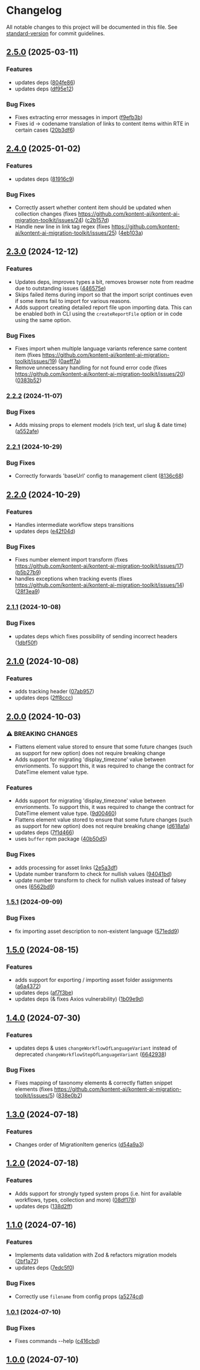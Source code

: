 # Changelog

All notable changes to this project will be documented in this file. See [standard-version](https://github.com/conventional-changelog/standard-version) for commit guidelines.

## [2.5.0](https://github.com/Kontent-ai/kontent-ai-migration-toolkit/compare/v2.4.0...v2.5.0) (2025-03-11)


### Features

* updates deps ([804fe86](https://github.com/Kontent-ai/kontent-ai-migration-toolkit/commit/804fe860e185693928eafd6b981868613a6a6dc9))
* updates deps ([df95e12](https://github.com/Kontent-ai/kontent-ai-migration-toolkit/commit/df95e1264b91e89c7a1df5a2236a24fd751ef081))


### Bug Fixes

* Fixes extracting error messages in import ([f9efb3b](https://github.com/Kontent-ai/kontent-ai-migration-toolkit/commit/f9efb3b7f6b822d0dc4e709cfc1ccad831783c3c))
* Fixes id -> codename translation of links to content items within RTE in certain cases ([20b3df6](https://github.com/Kontent-ai/kontent-ai-migration-toolkit/commit/20b3df69f77c8af746fdadcad102875124399e08))

## [2.4.0](https://github.com/Kontent-ai/kontent-ai-migration-toolkit/compare/v2.3.0...v2.4.0) (2025-01-02)


### Features

* updates deps ([81916c9](https://github.com/Kontent-ai/kontent-ai-migration-toolkit/commit/81916c99bc015df9a03c431c972bb904144ff0d9))


### Bug Fixes

* Correctly assert whether content item should be updated when collection changes (fixes https://github.com/kontent-ai/kontent-ai-migration-toolkit/issues/24) ([c2b157d](https://github.com/Kontent-ai/kontent-ai-migration-toolkit/commit/c2b157d3f95fb8939695e577e32e5bd950b116ec))
* Handle new line in link tag regex (fixes https://github.com/kontent-ai/kontent-ai-migration-toolkit/issues/25) ([4eb103a](https://github.com/Kontent-ai/kontent-ai-migration-toolkit/commit/4eb103a1f35db355320fc686bd4cb09d454ab642))

## [2.3.0](https://github.com/Kontent-ai/kontent-ai-migration-toolkit/compare/v2.2.2...v2.3.0) (2024-12-12)

### Features

-   Updates deps, improves types a bit, removes browser note from readme due to outstanding issues
    ([446575e](https://github.com/Kontent-ai/kontent-ai-migration-toolkit/commit/446575ebd7950f33bd8ecf06b6ec924bcc77e289))
-   Skips failed items during import so that the import script continues even if some items fail to import for various reasons.
-   Adds support creating detailed report file upon importing data. This can be enabled both in CLI using the `createReportFile` option or
    in code using the same option.

### Bug Fixes

-   Fixes import when multiple language variants reference same content item (fixes
    https://github.com/kontent-ai/kontent-ai-migration-toolkit/issues/19)
    ([0aeff7a](https://github.com/Kontent-ai/kontent-ai-migration-toolkit/commit/0aeff7a7c2f1088cd1a2ba9fe518cf398a07224a))
-   Remove unnecessary handling for not found error code (fixes https://github.com/kontent-ai/kontent-ai-migration-toolkit/issues/20)
    ([0383b52](https://github.com/Kontent-ai/kontent-ai-migration-toolkit/commit/0383b525cc9bdf0c1d12291862fd12c23d828fb9))

### [2.2.2](https://github.com/Kontent-ai/kontent-ai-migration-toolkit/compare/v2.2.1...v2.2.2) (2024-11-07)

### Bug Fixes

-   Adds missing props to element models (rich text, url slug & date time)
    ([a552afe](https://github.com/Kontent-ai/kontent-ai-migration-toolkit/commit/a552afe0c86b52b187daff0cea65d46228cfcd7e))

### [2.2.1](https://github.com/Kontent-ai/kontent-ai-migration-toolkit/compare/v2.2.0...v2.2.1) (2024-10-29)

### Bug Fixes

-   Correctly forwards 'baseUrl' config to management client
    ([8136c68](https://github.com/Kontent-ai/kontent-ai-migration-toolkit/commit/8136c68029f9a4847a56ad93b697604f741b672a))

## [2.2.0](https://github.com/Kontent-ai/kontent-ai-migration-toolkit/compare/v2.1.1...v2.2.0) (2024-10-29)

### Features

-   Handles intermediate workflow steps transitions
-   updates deps ([e42f04d](https://github.com/Kontent-ai/kontent-ai-migration-toolkit/commit/e42f04d5ab08ce602292a31f34469b058fac9bb9))

### Bug Fixes

-   Fixes number element import transform (fixes https://github.com/kontent-ai/kontent-ai-migration-toolkit/issues/17)
    ([b5b27b9](https://github.com/Kontent-ai/kontent-ai-migration-toolkit/commit/b5b27b9c1f22c34cbccf49bf5393bd3b82bd7ccc))
-   handles exceptions when tracking events (fixes https://github.com/kontent-ai/kontent-ai-migration-toolkit/issues/14)
    ([28f3ea9](https://github.com/Kontent-ai/kontent-ai-migration-toolkit/commit/28f3ea95ee3114ef92b0eb0142bfa64f60b7501b))

### [2.1.1](https://github.com/Kontent-ai/kontent-ai-migration-toolkit/compare/v2.1.0...v2.1.1) (2024-10-08)

### Bug Fixes

-   updates deps which fixes possibility of sending incorrect headers
    ([1dbf50f](https://github.com/Kontent-ai/kontent-ai-migration-toolkit/commit/1dbf50f7ce08bdc070af7703d670b49da4c13367))

## [2.1.0](https://github.com/Kontent-ai/kontent-ai-migration-toolkit/compare/v2.0.0...v2.1.0) (2024-10-08)

### Features

-   adds tracking header
    ([07ab957](https://github.com/Kontent-ai/kontent-ai-migration-toolkit/commit/07ab957b97271610b9a4177edcc6bafdb890f388))
-   updates deps ([2ff8ccc](https://github.com/Kontent-ai/kontent-ai-migration-toolkit/commit/2ff8ccc34c4c57fddbc49bb6e3299a0826ca2054))

## [2.0.0](https://github.com/Kontent-ai/kontent-ai-migration-toolkit/compare/v1.5.1...v2.0.0) (2024-10-03)

### ⚠ BREAKING CHANGES

-   Flattens element value stored to ensure that some future changes (such as support for new option) does not require breaking change
-   Adds support for migrating 'display_timezone' value between envrionments. To support this, it was required to change the contract for
    DateTime element value type.

### Features

-   Adds support for migrating 'display_timezone' value between envrionments. To support this, it was required to change the contract for
    DateTime element value type.
    ([9d00460](https://github.com/Kontent-ai/kontent-ai-migration-toolkit/commit/9d00460ab3fbd479a1f3dad403bbf3a730743192))
-   Flattens element value stored to ensure that some future changes (such as support for new option) does not require breaking change
    ([d618afa](https://github.com/Kontent-ai/kontent-ai-migration-toolkit/commit/d618afac913685e632f87ffba2c0ca2baac9f1e2))
-   updates deps ([7f1d466](https://github.com/Kontent-ai/kontent-ai-migration-toolkit/commit/7f1d4667b59753bb28b4b5e218656809d7c94667))
-   uses `buffer` npm package
    ([40b50d5](https://github.com/Kontent-ai/kontent-ai-migration-toolkit/commit/40b50d53d1ff27d66cb197a6297ee1d2ee717228))

### Bug Fixes

-   adds processing for asset links
    ([2e5a3df](https://github.com/Kontent-ai/kontent-ai-migration-toolkit/commit/2e5a3df30367d63f77b435ef6b106026d92c1eaf))
-   Update number transform to check for nullish values
    ([94041bd](https://github.com/Kontent-ai/kontent-ai-migration-toolkit/commit/94041bded425404bd7edff0174601f9b450f72d0))
-   update number transform to check for nullish values instead of falsey ones
    ([6562bd9](https://github.com/Kontent-ai/kontent-ai-migration-toolkit/commit/6562bd947f5bcfc20389b734b2308d6a3e9ed30b))

### [1.5.1](https://github.com/Kontent-ai/kontent-ai-migration-toolkit/compare/v1.5.0...v1.5.1) (2024-09-09)

### Bug Fixes

-   fix importing asset description to non-existent language
    ([571edd9](https://github.com/Kontent-ai/kontent-ai-migration-toolkit/commit/571edd97e756716a26a8503987ed4c6bdc59403c))

## [1.5.0](https://github.com/Kontent-ai/kontent-ai-migration-toolkit/compare/v1.4.0...v1.5.0) (2024-08-15)

### Features

-   adds support for exporting / importing asset folder assignments
    ([a6a4372](https://github.com/Kontent-ai/kontent-ai-migration-toolkit/commit/a6a4372121be8b57831236ef8b5f7a5409d6f8ee))
-   updates deps ([af7f3be](https://github.com/Kontent-ai/kontent-ai-migration-toolkit/commit/af7f3be6ec88f78e67cbb9141da9771e02b645a3))
-   updates deps (& fixes Axios vulnerability)
    ([1b09e9d](https://github.com/Kontent-ai/kontent-ai-migration-toolkit/commit/1b09e9d040d694476802b5dc2c950f697bb00251))

## [1.4.0](https://github.com/Kontent-ai/kontent-ai-migration-toolkit/compare/v1.3.0...v1.4.0) (2024-07-30)

### Features

-   updates deps & uses `changeWorkflowOfLanguageVariant` instead of deprecated `changeWorkflowStepOfLanguageVariant`
    ([6642938](https://github.com/Kontent-ai/kontent-ai-migration-toolkit/commit/6642938ba773560b372f30ee5160b6d72af46837))

### Bug Fixes

-   Fixes mapping of taxonomy elements & correctly flatten snippet elements (fixes
    https://github.com/kontent-ai/kontent-ai-migration-toolkit/issues/5)
    ([838e0b2](https://github.com/Kontent-ai/kontent-ai-migration-toolkit/commit/838e0b260e1b001e52816b42e3288e6d3473b3b6))

## [1.3.0](https://github.com/Kontent-ai/kontent-ai-migration-toolkit/compare/v1.2.0...v1.3.0) (2024-07-18)

### Features

-   Changes order of MigrationItem generics
    ([d54a9a3](https://github.com/Kontent-ai/kontent-ai-migration-toolkit/commit/d54a9a355c496725876c5a215f80d648ac85463a))

## [1.2.0](https://github.com/Kontent-ai/kontent-ai-migration-toolkit/compare/v1.1.0...v1.2.0) (2024-07-18)

### Features

-   Adds support for strongly typed system props (i.e. hint for available workflows, types, collection and more)
    ([08df178](https://github.com/Kontent-ai/kontent-ai-migration-toolkit/commit/08df178cad22a122def7e78ea5a81f7e705eacd0))
-   updates deps ([138d2ff](https://github.com/Kontent-ai/kontent-ai-migration-toolkit/commit/138d2fff545bccfb5e0fbd962848d1d0692288ad))

## [1.1.0](https://github.com/Kontent-ai/kontent-ai-migration-toolkit/compare/v1.0.1...v1.1.0) (2024-07-16)

### Features

-   Implements data validation with Zod & refactors migration models
    ([2bf1a72](https://github.com/Kontent-ai/kontent-ai-migration-toolkit/commit/2bf1a7278669cc37839f971438f46bff06949a53))
-   updates deps ([7edc5f0](https://github.com/Kontent-ai/kontent-ai-migration-toolkit/commit/7edc5f0a51757ea71b27bd1fa17fa6e378f2aa75))

### Bug Fixes

-   Correctly use `filename` from config props
    ([a5274cd](https://github.com/Kontent-ai/kontent-ai-migration-toolkit/commit/a5274cd10abd13623979921fc60a1cc38b9d96de))

### [1.0.1](https://github.com/Kontent-ai/kontent-ai-migration-toolkit/compare/v1.0.0...v1.0.1) (2024-07-10)

### Bug Fixes

-   Fixes commands --help
    ([c416cbd](https://github.com/Kontent-ai/kontent-ai-migration-toolkit/commit/c416cbdc0ea3d94d706dfbcab9d9ef29cc1bb1a2))

## [1.0.0](https://github.com/Kontent-ai/kontent-ai-migration-toolkit/compare/v1.0.0-29...v1.0.0) (2024-07-10)
